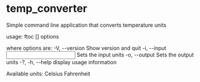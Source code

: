 # temp_converter
Simple command line application that converts temperature units

usage:
  ftoc [<temperature>] options

where options are:
  -V, --version                  Show version and quit
  -i, --input <input units>      Sets the input units
  -o, --output <output units>    Sets the output units
  -?, -h, --help                 display usage information

Available units:
  Celsius
  Fahrenheit
  
